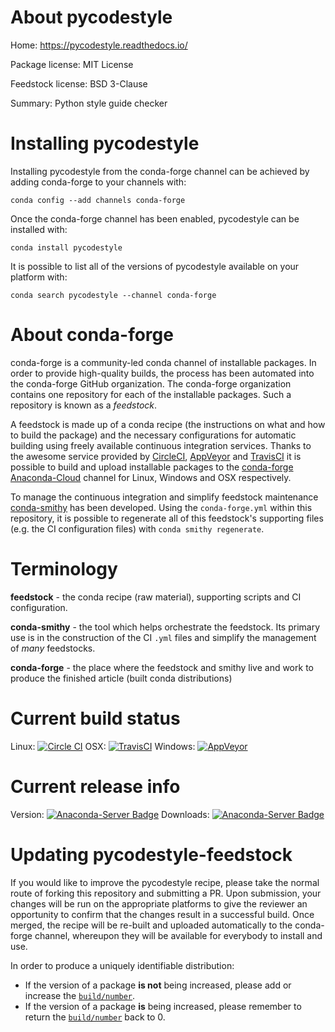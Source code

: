 About pycodestyle
=================

Home: https://pycodestyle.readthedocs.io/

Package license: MIT License

Feedstock license: BSD 3-Clause

Summary: Python style guide checker



Installing pycodestyle
======================

Installing pycodestyle from the conda-forge channel can be achieved by adding conda-forge to your channels with:

```
conda config --add channels conda-forge
```

Once the conda-forge channel has been enabled, pycodestyle can be installed with:

```
conda install pycodestyle
```

It is possible to list all of the versions of pycodestyle available on your platform with:

```
conda search pycodestyle --channel conda-forge
```


About conda-forge
=================

conda-forge is a community-led conda channel of installable packages.
In order to provide high-quality builds, the process has been automated into the
conda-forge GitHub organization. The conda-forge organization contains one repository 
for each of the installable packages. Such a repository is known as a *feedstock*.

A feedstock is made up of a conda recipe (the instructions on what and how to build
the package) and the necessary configurations for automatic building using freely
available continuous integration services. Thanks to the awesome service provided by
[CircleCI](https://circleci.com/), [AppVeyor](http://www.appveyor.com/)
and [TravisCI](https://travis-ci.org/) it is possible to build and upload installable
packages to the [conda-forge](https://anaconda.org/conda-forge)
[Anaconda-Cloud](http://docs.anaconda.org/) channel for Linux, Windows and OSX respectively.

To manage the continuous integration and simplify feedstock maintenance
[conda-smithy](http://github.com/conda-forge/conda-smithy) has been developed.
Using the ``conda-forge.yml`` within this repository, it is possible to regenerate all of
this feedstock's supporting files (e.g. the CI configuration files) with ``conda smithy regenerate``.


Terminology
===========

**feedstock** - the conda recipe (raw material), supporting scripts and CI configuration.

**conda-smithy** - the tool which helps orchestrate the feedstock.
                   Its primary use is in the construction of the CI ``.yml`` files
                   and simplify the management of *many* feedstocks.

**conda-forge** - the place where the feedstock and smithy live and work to
                  produce the finished article (built conda distributions)

Current build status
====================

Linux: [![Circle CI](https://circleci.com/gh/conda-forge/pycodestyle-feedstock.svg?style=svg)](https://circleci.com/gh/conda-forge/pycodestyle-feedstock)
OSX: [![TravisCI](https://travis-ci.org/conda-forge/pycodestyle-feedstock.svg?branch=master)](https://travis-ci.org/conda-forge/pycodestyle-feedstock) 
Windows: [![AppVeyor](https://ci.appveyor.com/api/projects/status/github/conda-forge/pycodestyle-feedstock?svg=True)](https://ci.appveyor.com/project/conda-forge/pycodestyle-feedstock/branch/master)

Current release info
====================
Version: [![Anaconda-Server Badge](https://anaconda.org/conda-forge/pycodestyle/badges/version.svg)](https://anaconda.org/conda-forge/pycodestyle)
Downloads: [![Anaconda-Server Badge](https://anaconda.org/conda-forge/pycodestyle/badges/downloads.svg)](https://anaconda.org/conda-forge/pycodestyle)


Updating pycodestyle-feedstock
==============================

If you would like to improve the pycodestyle recipe, please take the normal
route of forking this repository and submitting a PR. Upon submission, your changes will
be run on the appropriate platforms to give the reviewer an opportunity to confirm that the
changes result in a successful build. Once merged, the recipe will be re-built and uploaded
automatically to the conda-forge channel, whereupon they will be available for everybody to
install and use.

In order to produce a uniquely identifiable distribution:
 * If the version of a package **is not** being increased, please add or increase
   the [``build/number``](http://conda.pydata.org/docs/building/meta-yaml.html#build-number-and-string). 
 * If the version of a package **is** being increased, please remember to return
   the [``build/number``](http://conda.pydata.org/docs/building/meta-yaml.html#build-number-and-string)
   back to 0.
